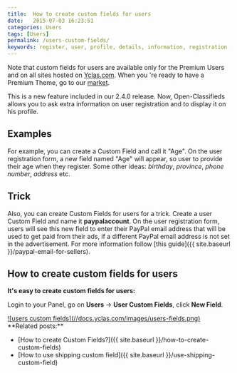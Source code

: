 ```yaml
---
title:  How to create custom fields for users
date:   2015-07-03 16:23:51
categories: Users
tags: [Users]
permalink: /users-custom-fields/
keywords: register, user, profile, details, information, registration
---
```

<div class="alert alert-warning">
<strong><i class="glyphicon glyphicon-warning-sign"></i> </strong> Note that custom fields for users are available only for the Premium Users and on all sites hosted on <a href="https://yclas.com">Yclas.com</a>. When you 're ready to have a Premium Theme, go to our <a href="https://selfhosted.yclas.com/">market</a>.
</div>

This is a new feature included in our 2.4.0 release. Now, Open-Classifieds allows you to ask extra information on user registration and to display it on his profile.

## Examples

For example, you can create a Custom Field and call it "Age". On the user registration form, a new field named "Age" will appear, so user to provide their age when they register. Some other ideas: _birthday_, _province_, _phone number_, _address_ etc.

## Trick

Also, you can create Custom Fields for users for a trick. Create a user Custom Field and name it **paypalaccount**. On the user registration form, users will see this new field to enter their PayPal email address that will be used to get paid from their ads, if a different PayPal email address is not set in the advertisement. For more information follow [this guide]({{ site.baseurl }}/paypal-email-for-sellers).

## How to create custom fields for users

**It's easy to create custom fields for users:**

Login to your Panel, go on **Users** -> **User Custom Fields**, click **New Field**. 

<a href="{{ site.baseurl }}/images/users-fields.png" class="thumbnail gallery-item" data-gallery>
![users custom fields](//docs.yclas.com/images/users-fields.png)
</a>

<br>
**Related posts:**

+ [How to create Custom Fields?]({{ site.baseurl }}/how-to-create-custom-fields)
+ [How to use shipping custom field]({{ site.baseurl }}/use-shipping-custom-field)